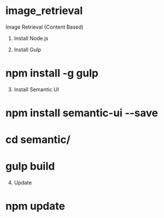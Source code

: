 # image_retrieval
Image Retrieval (Content Based)

1. Install Node.js

2. Install Gulp
# npm install -g gulp

3. Install Semantic UI
# npm install semantic-ui --save
# cd semantic/
# gulp build

4. Update
# npm update

